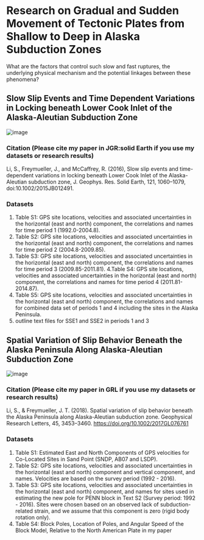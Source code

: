 # Research on Gradual and Sudden Movement of Tectonic Plates from Shallow to Deep in Alaska Subduction Zones

What are the factors that control such slow and fast ruptures, the underlying physical mechanism and the potential linkages between these phenomena?

## Slow Slip Events and Time Dependent Variations in Locking beneath Lower Cook Inlet of the Alaska-Aleutian Subduction Zone
![image](https://github.com/sophie8910/SSE-Alaska/assets/8365653/bf643633-923a-4b36-8f8a-e061df8e539b)


### Citation (Please cite my paper in JGR:solid Earth if you use my datasets or research results)

Li, S., Freymueller, J., and McCaffrey, R. (2016), Slow slip events and time-dependent variations in locking beneath Lower Cook Inlet of the Alaska-Aleutian subduction zone, J. Geophys. Res. Solid Earth, 121, 1060–1079, doi:10.1002/2015JB012491.

###  Datasets
1. Table S1: GPS site locations, velocities and associated uncertainties in the horizontal (east and north) component, the correlations and names for time period 1 (1992.0-2004.8).
2. Table S2: GPS site locations, velocities and associated uncertainties in the horizontal (east and north) component, the correlations and names for time period 2 (2004.8-2009.85).
3. Table S3: GPS site locations, velocities and associated uncertainties in the horizontal (east and north) component, the correlations and names for time period 3 (2009.85-2011.81).
4.Table S4: GPS site locations, velocities and associated uncertainties in the horizontal (east and north) component, the correlations and names for time period 4 (2011.81-2014.87).
5. Table S5: GPS site locations, velocities and associated uncertainties in the horizontal (east and north) component, the correlations and names for combined data set of periods 1 and
4 including the sites in the Alaska Peninsula.
6. outline text files for SSE1 and SSE2 in periods 1 and 3 


## Spatial Variation of Slip Behavior Beneath the Alaska Peninsula Along Alaska-Aleutian Subduction Zone
![image](https://github.com/sophie8910/SSE-Alaska/assets/8365653/fe3209ff-5f5c-48e2-ac2b-ff08162c1a37)


### Citation (Please cite my paper in GRL if you use my datasets or research results)

Li, S., & Freymueller, J. T. (2018). Spatial variation of slip behavior beneath the Alaska Peninsula along Alaska-Aleutian subduction zone. Geophysical Research Letters, 45, 3453–3460. https://doi.org/10.1002/2017GL076761

###  Datasets
1. Table S1: Estimated East and North Components of GPS velocities for Co-Located Sites in Sand Point (SNDP, AB07 and LSDP). 
2. Table S2: GPS site locations, velocities and associated uncertainties in the horizontal (east and north) component and vertical component, and names. Velocities are based on the survey period (1992 - 2016). 
3. Table S3: GPS site locations, velocities and associated uncertainties in the horizontal (east and north) component, and names for sites used in estimating the new pole for PENN block in Text S2 (Survey period: 1992 - 2016). Sites were chosen based on an observed lack of subduction-related strain, and we assume that this component is zero (rigid body rotation only).
4. Table S4: Block Poles, Location of Poles, and Angular Speed of the Block Model, Relative to the North American Plate in my paper
